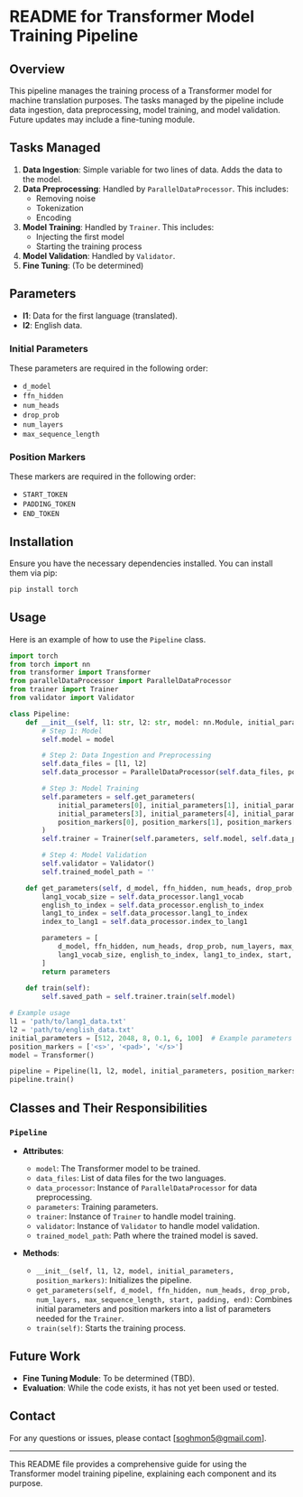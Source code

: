 # README for Transformer Model Training Pipeline

## Overview
This pipeline manages the training process of a Transformer model for machine translation purposes. The tasks managed by the pipeline include data ingestion, data preprocessing, model training, and model validation. Future updates may include a fine-tuning module.

## Tasks Managed
1. **Data Ingestion**: Simple variable for two lines of data. Adds the data to the model.
2. **Data Preprocessing**: Handled by `ParallelDataProcessor`. This includes:
   - Removing noise
   - Tokenization
   - Encoding
3. **Model Training**: Handled by `Trainer`. This includes:
   - Injecting the first model
   - Starting the training process
4. **Model Validation**: Handled by `Validator`.
5. **Fine Tuning**: (To be determined)

## Parameters
- **l1**: Data for the first language (translated).
- **l2**: English data.

### Initial Parameters
These parameters are required in the following order:
- `d_model`
- `ffn_hidden`
- `num_heads`
- `drop_prob`
- `num_layers`
- `max_sequence_length`

### Position Markers
These markers are required in the following order:
- `START_TOKEN`
- `PADDING_TOKEN`
- `END_TOKEN`

## Installation
Ensure you have the necessary dependencies installed. You can install them via pip:
```bash
pip install torch
```

## Usage
Here is an example of how to use the `Pipeline` class.

```python
import torch
from torch import nn
from transformer import Transformer
from parallelDataProcessor import ParallelDataProcessor
from trainer import Trainer
from validator import Validator

class Pipeline:   
    def __init__(self, l1: str, l2: str, model: nn.Module, initial_parameters: list, position_markers: list) -> None:
        # Step 1: Model
        self.model = model

        # Step 2: Data Ingestion and Preprocessing
        self.data_files = [l1, l2]
        self.data_processor = ParallelDataProcessor(self.data_files, position_markers) 

        # Step 3: Model Training
        self.parameters = self.get_parameters(
            initial_parameters[0], initial_parameters[1], initial_parameters[2], 
            initial_parameters[3], initial_parameters[4], initial_parameters[5], 
            position_markers[0], position_markers[1], position_markers[2]
        )
        self.trainer = Trainer(self.parameters, self.model, self.data_processor) 

        # Step 4: Model Validation
        self.validator = Validator() 
        self.trained_model_path = ''

    def get_parameters(self, d_model, ffn_hidden, num_heads, drop_prob, num_layers, max_sequence_length, start, padding, end): 
        lang1_vocab_size = self.data_processor.lang1_vocab 
        english_to_index = self.data_processor.english_to_index
        lang1_to_index = self.data_processor.lang1_to_index
        index_to_lang1 = self.data_processor.index_to_lang1

        parameters = [
            d_model, ffn_hidden, num_heads, drop_prob, num_layers, max_sequence_length,
            lang1_vocab_size, english_to_index, lang1_to_index, start, end, padding, index_to_lang1
        ]
        return parameters
    
    def train(self):
        self.saved_path = self.trainer.train(self.model)

# Example usage
l1 = 'path/to/lang1_data.txt'
l2 = 'path/to/english_data.txt'
initial_parameters = [512, 2048, 8, 0.1, 6, 100]  # Example parameters
position_markers = ['<s>', '<pad>', '</s>']
model = Transformer()

pipeline = Pipeline(l1, l2, model, initial_parameters, position_markers)
pipeline.train()
```

## Classes and Their Responsibilities
### `Pipeline`
- **Attributes**:
  - `model`: The Transformer model to be trained.
  - `data_files`: List of data files for the two languages.
  - `data_processor`: Instance of `ParallelDataProcessor` for data preprocessing.
  - `parameters`: Training parameters.
  - `trainer`: Instance of `Trainer` to handle model training.
  - `validator`: Instance of `Validator` to handle model validation.
  - `trained_model_path`: Path where the trained model is saved.
  
- **Methods**:
  - `__init__(self, l1, l2, model, initial_parameters, position_markers)`: Initializes the pipeline.
  - `get_parameters(self, d_model, ffn_hidden, num_heads, drop_prob, num_layers, max_sequence_length, start, padding, end)`: Combines initial parameters and position markers into a list of parameters needed for the `Trainer`.
  - `train(self)`: Starts the training process.

## Future Work
- **Fine Tuning Module**: To be determined (TBD).
- **Evaluation**: While the code exists, it has not yet been used or tested.

## Contact
For any questions or issues, please contact [soghmon5@gmail.com].

---

This README file provides a comprehensive guide for using the Transformer model training pipeline, explaining each component and its purpose.
